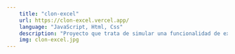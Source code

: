 ```yaml
---
    title: "clon-excel" 
    url: https://clon-excel.vercel.app/
    language: "JavaScript, Html, Css"
    description: "Proyecto que trata de simular una funcionalidad de excel"
    img: clon-excel.jpg
---
```




